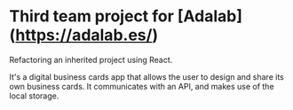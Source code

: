 # Third team project for [Adalab] (https://adalab.es/)

Refactoring an inherited project using React. 

It's a digital business cards app that allows the user to design and share its own business cards. It communicates with an API, and makes use of the local storage.
